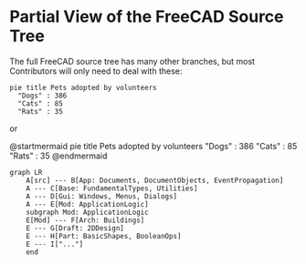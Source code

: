 # Partial View of the FreeCAD Source Tree

The full FreeCAD source tree has many other branches, but most Contributors will
only need to deal with these:

```mermaid!
pie title Pets adopted by volunteers
  "Dogs" : 386
  "Cats" : 85
  "Rats" : 35
```

or

@startmermaid
pie title Pets adopted by volunteers
  "Dogs" : 386
  "Cats" : 85
  "Rats" : 35
@endmermaid

```mermaid
graph LR
    A[src] --- B[App: Documents, DocumentObjects, EventPropagation]
    A --- C[Base: FundamentalTypes, Utilities]
    A --- D[Gui: Windows, Menus, Dialogs]
    A --- E[Mod: ApplicationLogic]
    subgraph Mod: ApplicationLogic
    E[Mod] --- F[Arch: Buildings]
    E --- G[Draft: 2DDesign]
    E --- H[Part: BasicShapes, BooleanOps]
    E --- I["..."]
    end
```
